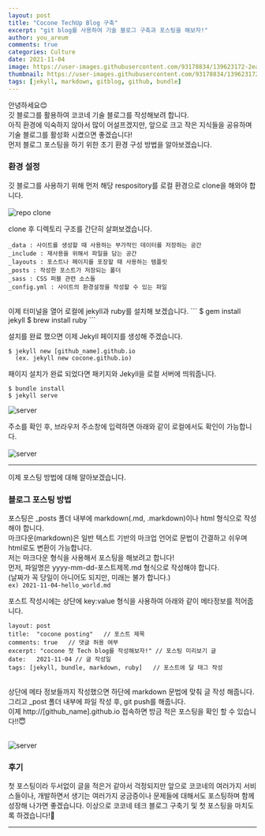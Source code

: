 ```yaml
---
layout: post
title: "Cocone TechUp Blog 구축"
excerpt: "git blog를 사용하여 기술 블로그 구축과 포스팅을 해보자!"
author: you_areum
comments: true
categories: Culture
date: 2021-11-04
image: https://user-images.githubusercontent.com/93178834/139623172-2ea6dde4-6b58-403f-b053-f14a2b30e3d6.png
thumbnail: https://user-images.githubusercontent.com/93178834/139623172-2ea6dde4-6b58-403f-b053-f14a2b30e3d6.png
tags: [jekyll, markdown, gitblog, github, bundle]
---
```


안녕하세요😊<br>
깃 블로그를 활용하여 코코네 기술 블로그를 작성해보려 합니다.<br>
아직 환경에 익숙하지 않아서 많이 어설프겠지만, 앞으로 크고 작은 지식들을 공유하며 기술 블로그를 활성화 시켰으면 좋겠습니다!<br>
먼저 블로그 포스팅을 하기 위한 초기 환경 구성 방법을 알아보겠습니다.<br>

<!-- 1. [초기 세팅](#1.-초기-세팅)
2. [블로그 포스팅 방법](#2.-블로그-포스팅-방법)
3. [후기](#3.-후기) -->

### 환경 설정

깃 블로그를 사용하기 위해 먼저 해당 respository를 로컬 환경으로 clone을 해와야 합니다.<br><br>
![repo clone](https://user-images.githubusercontent.com/93178834/139623172-2ea6dde4-6b58-403f-b053-f14a2b30e3d6.png)<br>

clone 후 디렉토리 구조를 간단히 살펴보겠습니다.

```
_data : 사이트를 생성할 때 사용하는 부가적인 데이터를 저장하는 공간
_include : 재사용을 위해서 파일을 담는 공간
_layouts : 포스트나 페이지를 포장할 때 사용하는 템플릿
_posts : 작성한 포스트가 저장되는 폴더
_sass : CSS 퍼블 관련 소스들
_config.yml : 사이트의 환경설정을 작성할 수 있는 파일
```

<br>
이제 터미널을 열어 로컬에 jekyll과 ruby를 설치해 보겠습니다.
```
$ gem install jekyll
$ brew install ruby
```
<br>
<!-- Jekyll은 정적인 웹사이트 생성기로 Ruby라는 언어를 기반으로 제작되었고 마크다운 방식으로 글쓰기가 가능한 도구 입니다. -->

설치를 완료 했으면 이제 Jekyll 페이지를 생성해 주겠습니다.

```javascir
$ jekyll new [github_name].github.io
  (ex. jekyll new cocone.github.io)
```

패이지 설치가 완료 되었다면 패키지와 Jekyll을 로컬 서버에 띄워줍니다.

```
$ bundle install
$ jekyll serve
```

![server](https://user-images.githubusercontent.com/93178834/139631549-db5201b5-4afb-414b-9818-66dc32be00dd.png)<br>

주소를 확인 후, 브라우저 주소창에 입력하면 아래와 같이 로컬에서도 확인이 가능합니다.<br><br>
![server](https://user-images.githubusercontent.com/93178834/140276478-726367b8-fdb8-4081-976b-ade811396523.png)<br>

---

이제 포스팅 방법에 대해 알아보겠습니다.

### 블로그 포스팅 방법

포스팅은 \_posts 폴더 내부에 markdown(.md, .markdown)이나 html 형식으로 작성해야 합니다.<br>
마크다운(markdown)은 일반 텍스트 기반의 마크업 언어로 문법이 간결하고 쉬우며 html로도 변환이 가능합니다.<br>
저는 마크다운 형식을 사용해서 포스팅을 해보려고 합니다!<br>
먼저, 파일명은 yyyy-mm-dd-포스트제목.md 형식으로 작성해야 합니다.<br>
(날짜가 꼭 당일이 아니어도 되지만, 미래는 불가 합니다.)<br>
`ex) 2021-11-04-hello_world.md`

포스트 작성시에는 상단에 key:value 형식을 사용하여 아래와 같이 메타정보를 적어줍니다.

```
layout: post
title:  "cocone posting"   // 포스트 제목
comments: true   // 댓글 허용 여부
excerpt: "cocone 첫 Tech blog를 작성해보자!" // 포스팅 미리보기 글
date:   2021-11-04 // 글 작성일
tags: [jekyll, bundle, markdown, ruby]   // 포스트에 달 태그 작성
```

<br>
상단에 메타 정보들까지 작성했으면 하단에 markdown 문법에 맞춰 글 작성 해줍니다.<br>
그리고 _post 폴더 내부에 파일 작성 후, git push를 해줍니다.<br>
이제 http://[github_name].github.io 접속하면 방금 적은 포스팅을 확인 할 수 있습니다!!😇<br><br>

![server](https://user-images.githubusercontent.com/93178834/140290444-d09e323c-498e-4f1a-8011-b24714720db8.png)<br>

### 후기

첫 포스팅이라 두서없이 글을 적은거 같아서 걱정되지만 앞으로 코코네의 여러가지 서비스들이나, 개발하면서 생기는 여러가지 궁금증이나 문제들에 대해서도 포스팅하며 함께 성장해 나가면 좋겠습니다.
이상으로 코코네 테크 블로그 구축기 및 첫 포스팅을 마치도록 하겠습니다!🧡

---
